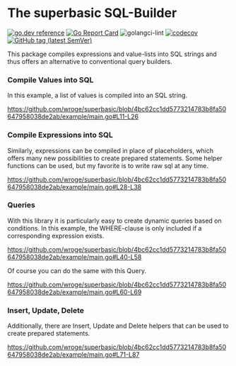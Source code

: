 # The superbasic SQL-Builder

[![go.dev reference](https://img.shields.io/badge/go.dev-reference-007d9c?logo=go&logoColor=white)](https://pkg.go.dev/github.com/wroge/superbasic)
[![Go Report Card](https://goreportcard.com/badge/github.com/wroge/superbasic)](https://goreportcard.com/report/github.com/wroge/superbasic)
![golangci-lint](https://github.com/wroge/superbasic/workflows/golangci-lint/badge.svg)
[![codecov](https://codecov.io/gh/wroge/superbasic/branch/main/graph/badge.svg?token=SBSedMOGHR)](https://codecov.io/gh/wroge/superbasic)
[![GitHub tag (latest SemVer)](https://img.shields.io/github/tag/wroge/superbasic.svg?style=social)](https://github.com/wroge/superbasic/tags)

This package compiles expressions and value-lists into SQL strings and thus offers an alternative to conventional query builders.

### Compile Values into SQL

In this example, a list of values is compiled into an SQL string.

https://github.com/wroge/superbasic/blob/4bc62cc1dd5773214783b8fa50647958038de2ab/example/main.go#L11-L26

### Compile Expressions into SQL

Similarly, expressions can be compiled in place of placeholders, which offers many new possibilities to create prepared statements. Some helper functions can be used, but my favorite is to write raw sql at any time.

https://github.com/wroge/superbasic/blob/4bc62cc1dd5773214783b8fa50647958038de2ab/example/main.go#L28-L38

### Queries

With this library it is particularly easy to create dynamic queries based on conditions. In this example, the WHERE-clause is only included if a corresponding expression exists.

https://github.com/wroge/superbasic/blob/4bc62cc1dd5773214783b8fa50647958038de2ab/example/main.go#L40-L58

Of course you can do the same with this Query.

https://github.com/wroge/superbasic/blob/4bc62cc1dd5773214783b8fa50647958038de2ab/example/main.go#L60-L69

### Insert, Update, Delete

Additionally, there are Insert, Update and Delete helpers that can be used to create prepared statements.


https://github.com/wroge/superbasic/blob/4bc62cc1dd5773214783b8fa50647958038de2ab/example/main.go#L71-L87
